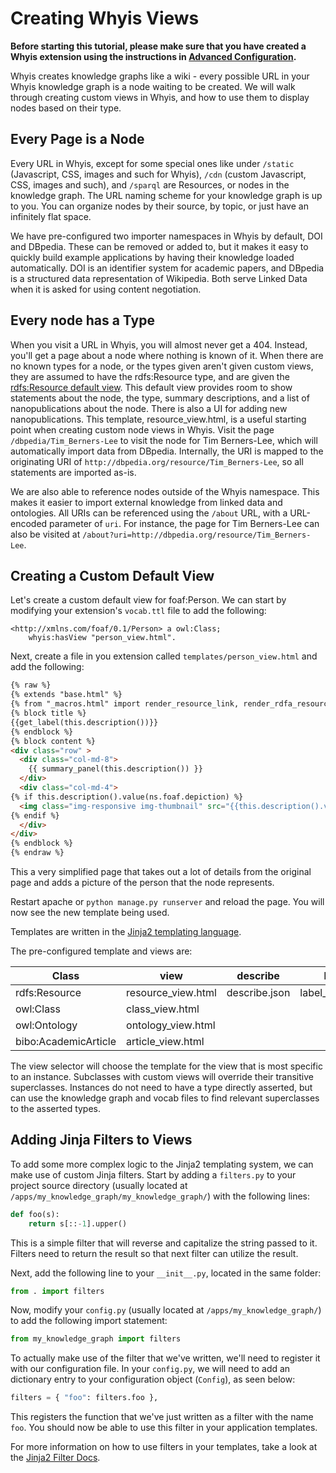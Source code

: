 # Creating Whyis Views

**Before starting this tutorial, please make sure that you have created a Whyis extension using the instructions in [Advanced Configuration](https://tetherless-world.github.io/whyis/configuration).**

Whyis creates knowledge graphs like a wiki - every possible URL in your Whyis knowledge graph is a node waiting to be created.
We will walk through creating custom views in Whyis, and how to use them to display nodes based on their type.

## Every Page is a Node

Every URL in Whyis, except for some special ones like under `/static` (Javascript, CSS, images and such for Whyis), `/cdn` (custom Javascript, CSS, images and such), and `/sparql` are Resources, or nodes in the knowledge graph.
The URL naming scheme for your knowledge graph is up to you.
You can organize nodes by their source, by topic, or just have an infinitely flat space.

We have pre-configured two importer namespaces in Whyis by default, DOI and DBpedia.
These can be removed or added to, but it makes it easy to quickly build example applications by having their knowledge loaded automatically.
DOI is an identifier system for academic papers, and DBpedia is a structured data representation of Wikipedia.
Both serve Linked Data when it is asked for using content negotiation.

## Every node has a Type

When you visit a URL in Whyis, you will almost never get a 404.
Instead, you'll get a page about a node where nothing is known of it.
When there are no known types for a node, or the types given aren't given custom views, they are assumed to have the rdfs:Resource type, and are given the [rdfs:Resource default view](https://github.com/tetherless-world/whyis/blob/master/templates/resource_view.html).
This default view provides room to show statements about the node, the type, summary descriptions, and a list of nanopublications about the node.
There is also a UI for adding new nanopublications.
This template, resource_view.html, is a useful starting point when creating custom node views in Whyis.
Visit the page `/dbpedia/Tim_Berners-Lee` to visit the node for Tim Berners-Lee, which will automatically import data from DBpedia.
Internally, the URI is mapped to the originating URI of `http://dbpedia.org/resource/Tim_Berners-Lee`, so all statements are imported as-is.

We are also able to reference nodes outside of the Whyis namespace.
This makes it easier to import external knowledge from linked data and ontologies.
All URIs can be referenced using the `/about` URL, with a URL-encoded parameter of `uri`.
For instance, the page for Tim Berners-Lee can also be visited at `/about?uri=http://dbpedia.org/resource/Tim_Berners-Lee`.

## Creating a Custom Default View

Let's create a custom default view for foaf:Person.
We can start by modifying your extension's `vocab.ttl` file to add the following:

```turtle
<http://xmlns.com/foaf/0.1/Person> a owl:Class;
    whyis:hasView "person_view.html".
```

Next, create a file in you extension called `templates/person_view.html` and add the following:

```html
{% raw %}
{% extends "base.html" %}
{% from "_macros.html" import render_resource_link, render_rdfa_resource_link, get_label, facts_panel, summary_panel, content %}
{% block title %}
{{get_label(this.description())}}
{% endblock %}
{% block content %}
<div class="row" >
  <div class="col-md-8">
    {{ summary_panel(this.description()) }}
  </div>
  <div class="col-md-4">
{% if this.description().value(ns.foaf.depiction) %}
  <img class="img-responsive img-thumbnail" src="{{this.description().value(ns.foaf.depiction)}}" alt="{{get_label(this.description())}}" />
{% endif %}
  </div>
</div>
{% endblock %}
{% endraw %}
```

This a very simplified page that takes out a lot of details from the original page and adds a picture of the person that the node represents.

Restart apache or `python manage.py runserver` and reload the page. You will now see the new template being used.

Templates are written in the [Jinja2 templating language](http://jinja.pocoo.org/docs/latest/templates/).


The pre-configured template and views are:

| Class | view | describe | label | nanopublications | related |
| ----- | ---- | -------- | ----- | ---------------- | ------- |
|rdfs:Resource | resource_view.html | describe.json | label_view.html | nanopublications.json | related.json |
|owl:Class | class_view.html |
|owl:Ontology | ontology_view.html |
|bibo:AcademicArticle | article_view.html |

The view selector will choose the template for the view that is most specific to an instance.
Subclasses with custom views will override their transitive superclasses.
Instances do not need to have a type directly asserted, but can use the knowledge graph and vocab files to find relevant superclasses to the asserted types.

## Adding Jinja Filters to Views

To add some more complex logic to the Jinja2 templating system, we can make use of custom Jinja filters.
Start by adding a `filters.py` to your project source directory (usually located at `/apps/my_knowledge_graph/my_knowledge_graph/`) with the following lines:

```python
def foo(s):
    return s[::-1].upper()
```

This is a simple filter that will reverse and capitalize the string passed to it. Filters need to return the result so that next filter can utilize the result.

Next, add the following line to your `__init__.py`, located in the same folder:

```python
from . import filters
```

Now, modify your `config.py` (usually located at `/apps/my_knowledge_graph/`) to add the following import statement:

```python
from my_knowledge_graph import filters
```

To actually make use of the filter that we've written, we'll need to register it with our configuration file. In your `config.py`, we will need to add an dictionary entry to your configuration object (`Config`), as seen below:

```python
filters = { "foo": filters.foo },
```

This registers the function that we've just written as a filter with the name `foo`. You should now be able to use this filter in your application templates. 

For more information on how to use filters in your templates, take a look at the [Jinja2 Filter Docs](http://jinja.pocoo.org/docs/latest/templates/#filters).
